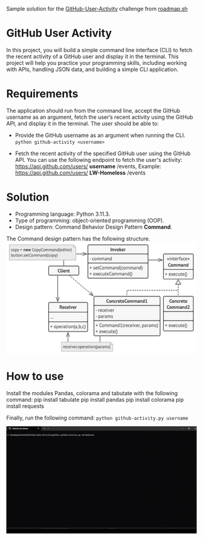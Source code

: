 Sample solution for the [GitHub-User-Activity](https://roadmap.sh/projects/github-user-activity) challenge from [roadmap.sh](https://roadmap.sh)

# GitHub User Activity
In this project, you will build a simple command line interface (CLI) to fetch the recent activity of a GitHub user and display it in the terminal. This project will help you practice your programming skills, including working with APIs, handling JSON data, and building a simple CLI application.

# Requirements
The application should run from the command line, accept the GitHub username as an argument, fetch the user’s recent activity using the GitHub API, and display it in the terminal. The user should be able to:

- Provide the GitHub username as an argument when running the CLI.
`python github-activity <username>`

- Fetch the recent activity of the specified GitHub user using the GitHub API. You can use the following endpoint to fetch the user's activity:
https://api.github.com/users/ **username** /events,
Example:  https://api.github.com/users/ **LW-Homeless** /events

# Solution
- Programming language: Python 3.11.3.
- Type of programming: object-oriented programming (OOP).
- Design pattern: Command Behavior Design Pattern **Command**.

The Command design pattern has the following structure.
![image](https://github.com/LW-Homeless/roadmap/blob/main/backend/task-tracker/structure.png) 
# How to use
Install the modules Pandas, colorama and tabutate with the following command:
pip install tabulate
pip install pandas 
pip install colorama
pip install requests

Finally, run the following command:
`python github-activity.py username`

![video](https://github.com/LW-Homeless/roadmap/blob/main/backend/GitHub-User-Activity/video.gif)
